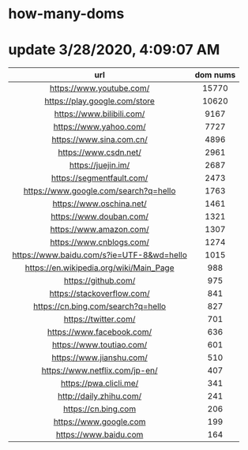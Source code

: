 # how-many-doms

# update 3/28/2020, 4:09:07 AM

url | dom nums
:-: | :-:
https://www.youtube.com/ | 15770
https://play.google.com/store | 10620
https://www.bilibili.com/ | 9167
https://www.yahoo.com/ | 7727
https://www.sina.com.cn/ | 4896
https://www.csdn.net/ | 2961
https://juejin.im/ | 2687
https://segmentfault.com/ | 2473
https://www.google.com/search?q=hello | 1763
https://www.oschina.net/ | 1461
https://www.douban.com/ | 1321
https://www.amazon.com/ | 1307
https://www.cnblogs.com/ | 1274
https://www.baidu.com/s?ie=UTF-8&wd=hello | 1015
https://en.wikipedia.org/wiki/Main_Page | 988
https://github.com/ | 975
https://stackoverflow.com/ | 841
https://cn.bing.com/search?q=hello | 827
https://twitter.com/ | 701
https://www.facebook.com/ | 636
https://www.toutiao.com/ | 601
https://www.jianshu.com/ | 510
https://www.netflix.com/jp-en/ | 407
https://pwa.clicli.me/ | 341
http://daily.zhihu.com/ | 241
https://cn.bing.com | 206
https://www.google.com | 199
https://www.baidu.com | 164
